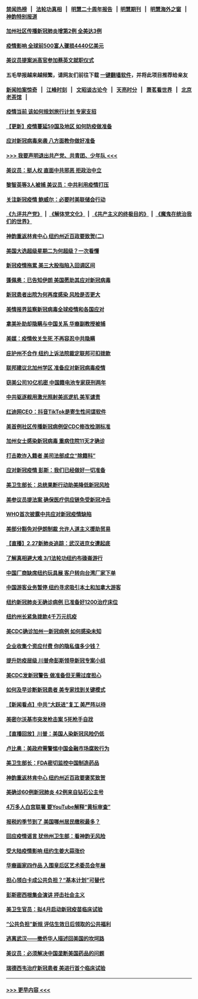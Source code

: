 #### [禁闻热榜](热点新闻.md?=0)  &nbsp;&nbsp;|&nbsp;&nbsp; [法轮功真相](https://github.com/gfw-breaker/truth/blob/master/README.md?=0) &nbsp;&nbsp;|&nbsp;&nbsp; [明慧二十周年报告](https://github.com/gfw-breaker/mh-reports/blob/master/README.md?=0) &nbsp;&nbsp;|&nbsp;&nbsp;[明慧期刊](https://github.com/gfw-breaker/mh-qikan) &nbsp;&nbsp;|&nbsp;&nbsp; [明慧海外之窗](https://github.com/gfw-breaker/mh-news/blob/master/README.md?=0) &nbsp;&nbsp;|&nbsp;&nbsp; [神韵特别报道](https://github.com/gfw-breaker/mh-news/blob/master/shenyun.md?=0)
#### [加州社区传播新冠肺炎增第2例 全美达3例](../pages/nsc412/n11904070.md?t=02291502) 
#### [疫情影响 全球前500富人骤损4440亿美元](../pages/nsc412/n11904283.md?t=02291502) 
#### [美议员提案派高官参加蔡英文就职仪式](../pages/nsc412/n11904166.md?t=02291502) 
#### 五毛举报越来越频繁，请网友们前往下载 [一键翻墙软件](https://github.com/gfw-breaker/ssr-accounts)，并将此项目推荐给亲友
#### [新闻拍案惊奇](https://github.com/gfw-breaker/banned-news/blob/master/pages/link4.md) &nbsp;&nbsp;|&nbsp;&nbsp; [江峰时刻](https://github.com/gfw-breaker/banned-news/blob/master/pages/link4.md) &nbsp;&nbsp;|&nbsp;&nbsp; [文昭谈古论今](https://github.com/gfw-breaker/banned-news/blob/master/pages/link4.md) &nbsp;&nbsp;|&nbsp;&nbsp; [天亮时分](https://github.com/gfw-breaker/banned-news/blob/master/pages/link4.md) &nbsp;&nbsp;|&nbsp;&nbsp; [萧茗看世界](https://github.com/gfw-breaker/banned-news/blob/master/pages/link4.md) &nbsp;&nbsp;|&nbsp;&nbsp; [北京老茶馆](https://github.com/gfw-breaker/banned-news/blob/master/pages/link4.md) &nbsp;&nbsp;|&nbsp;&nbsp; 
#### [疫情当前 该如何规划旅行计划 专家支招](../pages/nsc412/n11903865.md?t=02291502) 
#### [【更新】疫情蔓延59国及地区 如何防疫做准备](../pages/nsc412/n11890652.md?t=02291502) 
#### [应对新冠病毒来袭 八方面教你做好准备](../pages/nsc412/n11903736.md?t=02291502) 
#### [>>> 我要声明退出共产党、共青团、少年队 <<<](https://github.com/begood0513/goodnews/blob/master/quit/letter.md) 
#### [美议员：挺人权 直面中共邪恶 拒政治中立](../pages/nsc412/n11903790.md?t=02291502) 
#### [黎智英等3人被捕 美议员：中共利用疫情打压](../pages/nsc412/n11903768.md?t=02291502) 
#### [关注新冠疫情 鲍威尔：必要时美联储会行动](../pages/nsc412/n11903672.md?t=02291502) 
#### [《九评共产党》](https://github.com/begood0513/9ping.md/blob/master/README.md) &nbsp;|&nbsp; [《解体党文化》](../../../../jtdwh.md/blob/master/README.md)  &nbsp;|&nbsp; [《共产主义的终极目的》](../../../../gczydzjmd.md/blob/master/README.md) &nbsp;|&nbsp; [《魔鬼在统治我们的世界》](../../../../mgztzwmdsj.md/blob/master/README.md) 
#### [神韵重返林肯中心 纽约州近百政要致贺(二)](../pages/nsc412/n11897500.md?t=02291502) 
#### [美国大选超级星期二为何超级？一次看懂](../pages/nsc412/n11903490.md?t=02291502) 
#### [新冠疫情拖累 美三大股指陷入回调区间](../pages/nsc412/n11903211.md?t=02291502) 
#### [蓬佩奥：已告知伊朗 美国愿助其应对新冠病毒](../pages/nsc412/n11903212.md?t=02291502) 
#### [新冠患者出院为何再度感染 风险是否更大](../pages/nsc412/n11903262.md?t=02291502) 
#### [美情报界监察新冠病毒全球疫情和各国应对](../pages/nsc412/n11903098.md?t=02291502) 
#### [拿美补助却隐瞒与中国关系 华裔副教授被捕](../pages/nsc412/n11901687.md?t=02291502) 
#### [美媒：疫情攸关生死 不再容忍中共隐瞒](../pages/nsc412/n11901694.md?t=02291502) 
#### [庇护州不合作  纽约上诉法院裁定联邦可扣拨款](../pages/nsc412/n11902238.md?t=02291502) 
#### [联邦建议北加州学区 准备应对新冠病毒疫情](../pages/nsc412/n11902448.md?t=02291502) 
#### [窃美公司10亿机密 中国籍电池专家获刑两年](../pages/nsc412/n11901996.md?t=02291502) 
#### [中共驱逐舰用激光照射美巡逻机 美军谴责](../pages/nsc412/n11901964.md?t=02291502) 
#### [红迪网CEO：抖音TikTok是寄生性间谍软件](../pages/nsc412/n11901675.md?t=02291502) 
#### [美首例社区传播新冠病例促CDC修改检测标准](../pages/nsc412/n11901490.md?t=02291502) 
#### [加州女士感染新冠病毒 重病住院11天才确诊](../pages/nsc412/n11901246.md?t=02291502) 
#### [打击欺诈入籍者 美司法部成立“除籍科”](../pages/nsc412/n11901364.md?t=02291502) 
#### [应对新冠疫情 彭斯：我们已经做好一切准备](../pages/nsc412/n11901268.md?t=02291502) 
#### [美卫生部长：总统果断行动助美降低新冠风险](../pages/nsc412/n11900906.md?t=02291502) 
#### [美参议员提法案 确保医疗供应链免受新冠冲击](../pages/nsc412/n11901144.md?t=02291502) 
#### [WHO首次披露中共应对新冠疫情缺陷](../pages/nsc412/n11900978.md?t=02291502) 
#### [美部分豁免对伊朗制裁 允许人道主义援助贸易](../pages/nsc412/n11900859.md?t=02291502) 
#### [【直播】2.27新肺炎追踪：武汉进京女遭起底](../pages/nsc412/n11900415.md?t=02291502) 
#### [了解真相避大难  3/1法轮功纽约布碌崙游行](../pages/nsc412/n11899501.md?t=02291502) 
#### [中国厂商缺席纽约玩具展  客户转向台湾厂家下单](../pages/nsc412/n11899505.md?t=02291502) 
#### [中国游客业务暂停  纽约寻求吸引本土和加拿大游客](../pages/nsc412/n11899492.md?t=02291502) 
#### [纽约新冠肺炎无确诊病例  已准备好1200治疗床位](../pages/nsc412/n11899474.md?t=02291502) 
#### [纽约州长紧急拨款4千万元抗疫](../pages/nsc412/n11899477.md?t=02291502) 
#### [美CDC确诊加州一新冠病例 如何感染未知](../pages/nsc412/n11899165.md?t=02291502) 
#### [企业收集个资应付费 你的隐私值多少钱？](../pages/nsc412/n11898097.md?t=02291502) 
#### [提升防疫层级 川普命彭斯领导新冠专案小组](../pages/nsc412/n11898934.md?t=02291502) 
#### [美CDC发新冠警告 做准备但无需过度担心](../pages/nsc412/n11898923.md?t=02291502) 
#### [如何及早诊断新冠患者 美专家找到关键模式](../pages/nsc412/n11898626.md?t=02291502) 
#### [【新闻看点】中共“大跃进”复工 美严阵以待](../pages/nsc412/n11898221.md?t=02291502) 
#### [美密尔沃基市突发枪击案 5死枪手自戕](../pages/nsc412/n11898687.md?t=02291502) 
#### [【直播回放】川普：美国人染新冠风险仍低](../pages/nsc412/n11898088.md?t=02291502) 
#### [卢比奥：美政府需警惕中国金融市场腐败行为](../pages/nsc412/n11898327.md?t=02291502) 
#### [美卫生部长：FDA密切监控中国制造药品](../pages/nsc412/n11898231.md?t=02291502) 
#### [神韵重返林肯中心 纽约州近百政要褒奖致贺](../pages/nsc412/n11893366.md?t=02291502) 
#### [美确诊60例新冠肺炎 42例来自钻石公主号](../pages/nsc412/n11898098.md?t=02291502) 
#### [4万多人白宫联署 要YouTube解释“黄标审查”](../pages/nsc412/n11897803.md?t=02291502) 
#### [报税的季节到了 美国哪州居民缴税最多？](../pages/nsc412/n11897626.md?t=02291502) 
#### [回应疫情谣言 犹他州卫生部：看神韵无风险](../pages/nsc412/n11896078.md?t=02291502) 
#### [受大陆疫情影响  纽约生姜大蒜涨价](../pages/nsc412/n11896485.md?t=02291502) 
#### [华裔画家四作品  入围皇后区艺术委员会年展](../pages/nsc412/n11896497.md?t=02291502) 
#### [担心领白卡成公共负担？“基本计划”可替代](../pages/nsc412/n11896478.md?t=02291502) 
#### [彭斯密西根集会演讲 抨击社会主义](../pages/nsc412/n11896543.md?t=02291502) 
#### [美卫生官员：拟4月启动新冠疫苗临床试验](../pages/nsc412/n11896357.md?t=02291502) 
#### [“公共负担”新规  评估生效日后领取的公共福利](../pages/nsc412/n11893847.md?t=02291502) 
#### [逃离武汉——撤侨华人描述回美国的坎坷路](../pages/nsc412/n11895897.md?t=02291502) 
#### [美议员：必须解决中国垄断美国药品的问题](../pages/nsc412/n11895991.md?t=02291502) 
#### [瑞德西韦治疗新冠患者 美进行首个临床试验](../pages/nsc412/n11895845.md?t=02291502) 

----
#### [ >>> 更早内容 <<< ](../indexes/nsc412-earlier.md)
